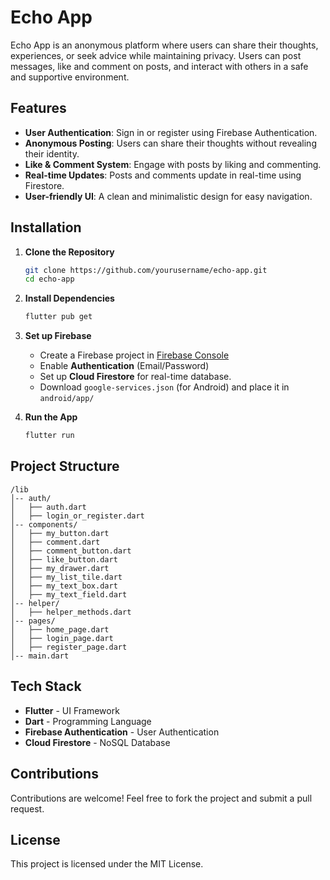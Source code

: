# Echo App

Echo App is an anonymous platform where users can share their thoughts, experiences, or seek advice while maintaining privacy. Users can post messages, like and comment on posts, and interact with others in a safe and supportive environment.

## Features

- **User Authentication**: Sign in or register using Firebase Authentication.
- **Anonymous Posting**: Users can share their thoughts without revealing their identity.
- **Like & Comment System**: Engage with posts by liking and commenting.
- **Real-time Updates**: Posts and comments update in real-time using Firestore.
- **User-friendly UI**: A clean and minimalistic design for easy navigation.

## Installation

1. **Clone the Repository**
   ```sh
   git clone https://github.com/yourusername/echo-app.git
   cd echo-app
   ```
2. **Install Dependencies**
   ```sh
   flutter pub get
   ```
3. **Set up Firebase**

   - Create a Firebase project in [Firebase Console](https://console.firebase.google.com/)
   - Enable **Authentication** (Email/Password)
   - Set up **Cloud Firestore** for real-time database.
   - Download `google-services.json` (for Android) and place it in `android/app/`

4. **Run the App**
   ```sh
   flutter run
   ```

## Project Structure

```
/lib
│-- auth/
│   ├── auth.dart
│   ├── login_or_register.dart
│-- components/
│   ├── my_button.dart
│   ├── comment.dart
│   ├── comment_button.dart
│   ├── like_button.dart
│   ├── my_drawer.dart
│   ├── my_list_tile.dart
│   ├── my_text_box.dart
│   ├── my_text_field.dart
│-- helper/
│   ├── helper_methods.dart
│-- pages/
│   ├── home_page.dart
│   ├── login_page.dart
│   ├── register_page.dart
│-- main.dart
```

## Tech Stack

- **Flutter** - UI Framework
- **Dart** - Programming Language
- **Firebase Authentication** - User Authentication
- **Cloud Firestore** - NoSQL Database

## Contributions

Contributions are welcome! Feel free to fork the project and submit a pull request.

## License

This project is licensed under the MIT License.
